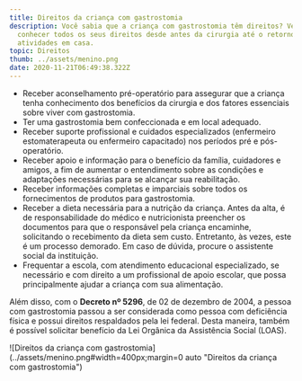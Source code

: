 ```yaml
---
title: Direitos da criança com gastrostomia
description: Você sabia que a criança com gastrostomia têm direitos? Venha
  conhecer todos os seus direitos desde antes da cirurgia até o retorno das
  atividades em casa.
topic: Direitos
thumb: ../assets/menino.png
date: 2020-11-21T06:49:38.322Z
---
```

* Receber aconselhamento pré-operatório para assegurar que a criança tenha conhecimento dos benefícios da cirurgia e dos fatores essenciais sobre viver com gastrostomia.
* Ter uma gastrostomia bem confeccionada e em local adequado.
* Receber suporte profissional e cuidados especializados (enfermeiro estomaterapeuta ou enfermeiro capacitado) nos períodos pré e pós-operatório.
* Receber apoio e informação para o benefício da família, cuidadores e amigos, a fim de aumentar o entendimento sobre as condições e adaptações necessárias para se alcançar sua reabilitação.
* Receber informações completas e imparciais sobre todos os fornecimentos de produtos para gastrostomia.
* Receber a dieta necessária para a nutrição da criança. Antes da alta, é de responsabilidade do médico e nutricionista preencher os documentos para que o responsável pela criança encaminhe, solicitando o recebimento da dieta sem custo. Entretanto, às vezes, este é um processo demorado. Em caso de dúvida, procure o assistente social da instituição.
* Frequentar a escola, com atendimento educacional especializado, se necessário e com direito a um profissional de apoio escolar, que possa principalmente ajudar a criança com sua alimentação. 

Além disso, com o **Decreto nº 5296**, de 02 de dezembro de 2004, a pessoa com gastrostomia passou a ser considerada como pessoa com deficiência física e possui direitos respaldados pela lei federal. Desta maneira, também é possível solicitar benefício da Lei Orgânica da Assistência Social (LOAS).

![Direitos da criança com gastrostomia](../assets/menino.png#width=400px;margin=0 auto "Direitos da criança com gastrostomia")